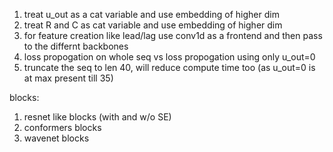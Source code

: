 1. treat u_out as a cat variable and use embedding of higher dim
2. treat R and C as cat variable and use embedding of higher dim
3. for feature creation like lead/lag use conv1d as a frontend and then pass to the differnt backbones
4. loss propogation on whole seq vs loss propogation using only u_out=0
5. truncate the seq to len 40, will reduce compute time too (as u_out=0 is at max present till 35)

blocks:
1. resnet like blocks (with and w/o SE)
2. conformers blocks
3. wavenet blocks

